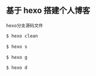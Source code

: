 ## 基于 hexo 搭建个人博客

`hexo分支源码文件`

```bash
$ hexo clean
```

```bash
$ hexo s
```

```bash
$ hexo g
```

```bash
$ hexo d
```
